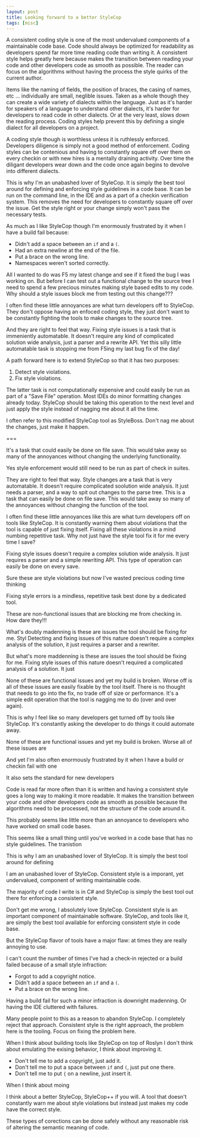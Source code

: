 ```yaml
---
layout: post
title: Looking forward to a better StyleCop
tags: [misc]
---
```

A consistent coding style is one of the most undervalued components of a maintainable code base.  Code should always be optimized for readability as developers spend far more time reading code than writing it.  A consistent style helps greatly here because makes the transition between reading your code and other developers code as smooth as possible.  The reader can focus on the algorithms without having the process the style quirks of the current author.  

Items like the naming of fields, the position of braces, the casing of names, etc ... individually are small, neglible issues.  Taken as a whole though they can create a wide variety of dialects within the language.  Just as it's harder for speakers of a language to understand other dialects, it's harder for developers to read code in other dialects.  Or at the very least, slows down the reading process.  Coding styles help prevent this by defining a single dialect for all developers on a project.

A coding style though is worthless unless it is ruthlessly enforced.  Developers diligence is simply not a good method of enforcement.  Coding styles can be contenious and having to constantly square off over them on every checkin or with new hires is a mentally draining activity.  Over time the diligant developers wear down and the code once again begins to devolve into different dialects.

This is why I'm an unabashed lover of StyleCop.  It is simply the best tool around for defining and enforcing style guidelines in a code base.  It can be run on the command line, in the IDE and as a part of a checkin verification system.  This removes the need for developers to constantly square off over the issue.  Get the style right or your change simply won't pass the necessary tests. 

As much as I like StyleCop though I'm enormously frustrated by it when I have a build fail because:

- Didn't add a space between an `if` and a `(`.
- Had an extra newline at the end of the file. 
- Put a brace on the wrong line. 
- Namespaces weren't sorted correctly. 

All I wanted to do was F5 my latest change and see if it fixed the bug I was working on.  But before I can test out a functional change to the source tree I need to spend a few precious minutes making style based edits to my code.  Why should a style issues block me from testing out this change???  

I often find these little annoyances are what turn developers off to StyleCop.  They don't oppose having an enfoced coding style, they just don't want to be constantly fighting the tools to make changes to the source tree.  

And they are right to feel that way.  Fixing style issues is a task that is immeniently automatable.  It doesn't require any kind of complicated solution wide analysis, just a parser and a rewrite API.  Yet this silly little automatable task is stopping me from F5ing my last bug fix of the day! 

A path forward here is to extend StyleCop so that it has two purposes:

1. Detect style violations.
2. Fix style violations.

The latter task is not computationally expensive and could easily be run as part of a "Save File" operation.  Most IDEs do minor formatting changes already today.  StyleCop should be taking this operation to the next level and just apply the style instead of nagging me about it all the time. 

I often refer to this modified StyleCop tool as StyleBoss.  Don't nag me about the changes, just make it happen.  

===

It's a task that could easily be done on file save.  This would take away so many of the annoyances without changing the underlying functionality.  

Yes style enforcement would still need to be run as part of check in suites.  

They are right to feel that way.  Style changes are a task that is very automatable.  It doesn't require complicated soolution wide analysis.  It just needs a parser, and a way to spit out changes to the parse tree.  This is a task that can easily be done on file save.  This would take away so many of the annoyances without changing the function of the tool. 

I often find these little annoyances like this are what turn developers off on tools like StyleCop.  It is constantly warning them about violations that the tool is capable of just fixing itself.  Fixing all these violations in a mind numbing repetitive task.  Why not just have the style tool fix it for me every time I save?  

Fixing style issues doesn't require a complex solution wide analysis.  It just requires a parser and a simple rewriting API.  This type of operation can easily be done on every save.  

Sure these are style violations but now I've wasted precious coding time thinking 

Fixing style errors is a mindless, repetitive task best done by a dedicated tool. 

These are non-functional issues that are blocking me from checking in.  How dare they!!! 

What's doubly madenning is these are issues the tool should be fixing for me.  Styl
Detecting and fixing issues of this nature doesn't require a complex analysis of the solution, it just requires a parser and a rewriter.  



But what's more maddenning is these are issues the tool should be fixing for me.  Fixing style issues of this nature doesn't required a complicated analysis of a solution.  It just

None of these are functional issues and yet my build is broken.  Worse off is all of these issues are easily fixable by the tool itself.  There is no thought that needs to go into the fix, no trade off of size or performance.  It's a simple edit operation that the tool is nagging me to do (over and over again).  

This is why I feel like so many developers get turned off by tools like StyleCop.  It's constantly asking the developer to do things it could automate away.  

None of these are functional issues and yet my build is broken.  Worse all of these issues are 

And yet I'm also often enormously frustrated by it when I have a build or checkin fail with one 

It also sets the standard for new developers 


Code is read far more often than it is written and having a consistent style goes a long way to making it more readable.  It makes the transition between your code and other developers code as smooth as possible because the algorithms need to be processed, not the structure of the code around it.  



This probably seems like little more than an annoyance to developers who have worked on small code bases.  

This seems like a small thing until you've worked in a code base that has no style guidelines.  The tranistion 

This is why I am an unabashed lover of StyleCop.  It is simply the best tool around for defining 


I am an unabashed lover of StyleCop.  Consistent style is a imporant, yet undervalued, component of writing maintainable code.  

The majority of code I write is in C# and StyleCop is simply the best tool out there for enforcing a consistent style.  

Don't get me wrong, I absolutely love StyleCop.  Consistent style is an important component of maintainable software.  StyleCop, and tools like it, are  simply the best tool available for enforcing consistent style in code base. 

But the StyleCop flavor of tools have a major flaw: at times they are really annoying to use. 

I can't count the number of times I've had a check-in rejected or a build failed because of a small style infraction:

- Forgot to add a copyright notice.
- Didn't add a space between an `if` and a `(`. 
- Put a brace on the wrong line.

Having a build fail for such a minor infraction is downright madenning.  Or having the IDE cluttered with failures. 

Many people point to this as a reason to abandon StyleCop.  I completely reject that approach.  Consistent style is the right approach, the problem here is the tooling.  Focus on fixing the problem here. 

When I think about building tools like StyleCop on top of Roslyn I don't think about emulating the exising behavior, I think about improving it. 

- Don't tell me to add a copyright, just add it. 
- Don't tell me to put a space between `if` and `(`, just put one there.
- Don't tell me to put `{` on a newline, just insert it.

When I think about moing

I think about a better StyleCop, StyleCop++ if you will.  A tool that doesn't constantly warn me about style violations but instead just makes my code have the correct style.  

These types of corections can be done safely without any reasonable risk of altering the semantic meaning of code.  

